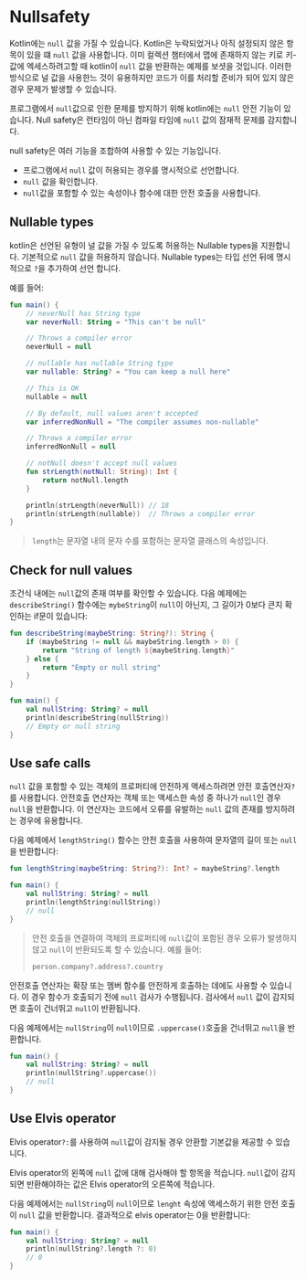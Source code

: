 # Nullsafety

Kotlin에는 `null` 값을 가질 수 있습니다. Kotlin은 누락되었거나 아직 설정되지 않은 항목이 있을 떄 `null` 값을 사용합니다. 이미 컬렉션 챔터에서 맵에 존재하지 않는 키로 키-값에 엑세스하려고할 때 kotlin이 `null` 값을 반환하는 예제를 보셧을 것입니다. 이러한 방식으로 널 값을 사용한느 것이 유용하지만 코드가 이를 처리할 준비가 되어 있지 않은 경우 문제가 발생할 수 있습니다.

프로그램에서 `null`값으로 인한 문제를 방지하기 위해 kotlin에는 `null` 안전 기능이 있습니다. Null safety은 런타임이 아닌 컴파일 타임에 `null` 값의 잠재적 문제를 감지합니다.

null safety은 여러 기능을 조합하여 사용할 수 있는 기능입니다.

- 프로그램에서 `null` 값이 허용되는 경우를 명시적으로 선언합니다.
- `null` 값을 확인합니다.
- `null`값을 포함할 수 있는 속성이나 함수에 대한 안전 호출을 사용합니다.

## Nullable types

kotlin은 선언된 유형이 널 값을 가질 수 있도록 허용하는 Nullable types을 지원합니다. 기본적으로 `null` 값을 허용하지 않습니다. Nullable types는 타입 선언 뒤에 명시적으로 `?`을 추가하여 선언 합니다.

예를 들어:
```kotlin
fun main() {
    // neverNull has String type
    var neverNull: String = "This can't be null"

    // Throws a compiler error
    neverNull = null

    // nullable has nullable String type
    var nullable: String? = "You can keep a null here"

    // This is OK
    nullable = null

    // By default, null values aren't accepted
    var inferredNonNull = "The compiler assumes non-nullable"

    // Throws a compiler error
    inferredNonNull = null

    // notNull doesn't accept null values
    fun strLength(notNull: String): Int {                 
        return notNull.length
    }

    println(strLength(neverNull)) // 18
    println(strLength(nullable))  // Throws a compiler error
}
```
> `length`는 문자열 내의 문자 수를 포함하는 문자열 클래스의 속성입니다.

## Check for null values

조건식 내에는 `null`값의 존재 여부를 확인할 수 있습니다. 다음 예제에는 `describeString()` 함수에는 `mybeString`이 `null`이 아닌지, 그 길이가 0보다 큰지 확인하는 if문이 있습니다:
```kotlin
fun describeString(maybeString: String?): String {
    if (maybeString != null && maybeString.length > 0) {
        return "String of length ${maybeString.length}"
    } else {
        return "Empty or null string"
    }
}

fun main() {
    val nullString: String? = null
    println(describeString(nullString))
    // Empty or null string
}
```

## Use safe calls

`null` 값을 포함할 수 있는 객체의 프로퍼티에 안전하게 액세스하려면 안전 호출연산자`?`를 사용합니다. 안전호출 연산자는 객체 또는 액세스한 속성 중 하나가 `null`인 경우 `null`을 반환합니다. 이 연산자는 코드에서 오류를 유발하는 `null` 값의 존재를 방지하려는 경우에 유용합니다.

다음 예제에서 `lengthString()` 함수는 안전 호출을 사용하여 문자열의 길이 또는 `null`을 반환합니다:
```kotlin
fun lengthString(maybeString: String?): Int? = maybeString?.length

fun main() { 
    val nullString: String? = null
    println(lengthString(nullString))
    // null
}
```
> 안전 호출을 연결하여 객체의 프로퍼티에 `null`값이 포함된 경우 오류가 발생하지 않고 `null`이 반환되도록 할 수 있습니다. 예를 들어:
>```kotlin
>person.company?.address?.country
>```

안전호출 연산자는 확장 또는 멤버 함수를 안전하게 호출하는 데에도 사용할 수 있습니다. 이 경우 함수가 호출되기 전에 `null` 검사가 수행됩니다. 검사에서 `null` 값이 감지되면 호출이 건너뛰고 `null`이 반환됩니다.

다음 예제에서는 `nullString`이 `null`이므로 `.uppercase()`호출을 건너뛰고 `null`을 반환합니다.

```kotlin
fun main() {
    val nullString: String? = null
    println(nullString?.uppercase())
    // null
}
```

## Use Elvis operator

Elvis operator`?:`를 사용하여 `null`값이 감지될 경우 안환할 기본값을 제공할 수 있습니다.

Elvis operator의 왼쪽에 `null` 값에 대해 검사해야 할 항목을 적습니다. `null`값이 감지되면 반환해야하는 값은 Elvis operator의 오른쪽에 적습니다.

다음 예제에서는 `nullString`이 `null`이므로 `lenght` 속성에 액세스하기 위한 안전 호출이 `null` 값을 반환합니다. 결과적으로 elvis operator는 0을 반환합니다:

```kotlin
fun main() {
    val nullString: String? = null
    println(nullString?.length ?: 0)
    // 0
}
```